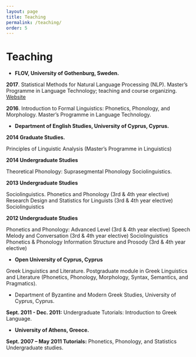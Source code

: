```yaml
---
layout: page
title: Teaching
permalink: /teaching/
order: 5
---
```

# Teaching
* **FLOV, University of Gothenburg, Sweden.**

**2017**. Statistical Methods for Natural Language Processing (NLP). Master’s Programme in Language Technology; teaching and course organizing. <a href="/assets/pages/MLT.html">Website</a>

**2016**. Introduction to Formal Linguistics: Phonetics, Phonology, and Morphology. Master’s Programme in Language Technology.



* **Department of English Studies, University of Cyprus, Cyprus.**

**2014 Graduate Studies.**

Principles of Linguistic Analysis (Master’s Programme in Linguistics)

**2014 Undergraduate Studies**

Theoretical Phonology: Suprasegmental Phonology
Sociolinguistics.

**2013 Undergraduate Studies**

Sociolinguistics. Phonetics and Phonology (3rd & 4th year elective)
Research Design and Statistics for Linguists (3rd & 4th year elective)
Sociolinguistics

**2012 Undergraduate Studies**

Phonetics and Phonology: Advanced Level (3rd & 4th year elective)
Speech Melody and Conversation (3rd & 4th year elective)
Sociolinguistics
Phonetics & Phonology
Information Structure and Prosody (3rd & 4th year elective)


* **Open University of Cyprus, Cyprus**

Greek Linguistics and Literature. Postgraduate module in Greek Linguistics and Literature (Phonetics, Phonology, Morphology, Syntax, Semantics, and Pragmatics).

- Department of Byzantine and Modern Greek Studies, University of Cyprus, Cyprus.

**Sept. 2011 - Dec. 2011:** Undergraduate Tutorials: Introduction to Greek Language.


* **University of Athens, Greece.**

**Sept. 2007 – May 2011 Tutorials:** Phonetics, Phonology, and Statistics Undergraduate studies.